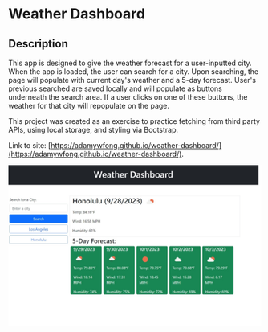 # Weather Dashboard

## Description

This app is designed to give the weather forecast for a user-inputted city.  When the app is loaded, the user can search for a city.  Upon searching, the page will populate with current day's weather and a 5-day forecast.  User's previous searched are saved locally and will populate as buttons underneath the search area.  If a user clicks on one of these buttons, the weather for that city will repopulate on the page.  

This project was created as an exercise to practice fetching from third party APIs, using local storage, and styling via Bootstrap.

Link to site: [https://adamywfong.github.io/weather-dashboard/](https://adamywfong.github.io/weather-dashboard/).

![Screenshot of deployed application](assets/images/screenshot.jpeg)